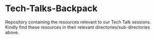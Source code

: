 # Tech-Talks-Backpack
Repository containing the resources relevant to our Tech Talk sessions.
Kindly find these resources in their relevant directories/sub-directories above.
